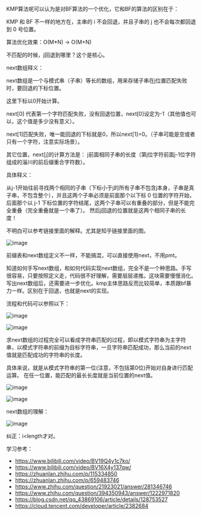 KMP算法呢可以认为是对BF算法的一个优化，它和BF的算法的区别在于：

KMP 和 BF 不一样的地方在，主串的 i 不会回退，并且子串的 j 也不会每次都回退到 0 号位置。

算法优化效果：O(M*N) -> O(M+N)

不匹配的时候，j回退到哪里？这个是核心。

next数组释义：

next数组是一个与模式串（子串）等长的数组，用来存储子串在j位置匹配失败时，要回退的下标位置。

这里下标以0开始计算。

next[0] 代表第一个字符匹配失败，没有回退位置，next[0]设定为-1（其他值也可以，这个值是多少没有意义）。

next[1]匹配失败，唯一能回退的下标就是0，所以next[1]=0。（子串可能是空或者只有一个字符，注意实际场景）。

其它位置，next[j]的计算方法是： j前面相同子串的长度（第j位字符前面j-1位字符组成的淄川的前后缀重合字符数）。

具体释义：

从j-1开始往前寻找两个相同的子串（下标小于j的所有子串不包含j本身，子串是真子串，不包含整个），并且这两个子串必须是前面那个以下标 ﻿0﻿ 位置的字符开始，后面那个以 ﻿j-1﻿ 下标位置的字符结尾，这两个子串可以有重叠的部分，但是不能完全重叠（完全重叠就是一个串了）。 然后j回退的位置就是这两个相同子串的长度！

不明白可以参考链接里面的解释。尤其是知乎链接里面的图。

![image](https://github.com/user-attachments/assets/18520609-c888-410e-8bcd-dc53910e0672)

前缀表和next数组定义不一样，不能搞混，可以直接使用next，不用pmt。

知道如何手写next数组，和如何代码实现next数组，完全不是一个种思路。手写很容易，只要按照定义走，代码很不好理解，需要层层递推。这块需要慢慢消化。写出next数组后，还需要进一步优化。kmp主体思路反而比较简单，本质跟bf暴力一样。区别在于回退，也就是next的实现。

流程和代码可以参照以下：

![image](https://github.com/user-attachments/assets/a3579dbc-5968-45f9-acb7-62431d71b193)

![image](https://github.com/user-attachments/assets/cdfbe397-6da1-4cad-843d-b8d9808cb7a8)

求next数组的过程完全可以看成字符串匹配的过程，即以模式字符串为主字符串，以模式字符串的前缀为目标字符串，一旦字符串匹配成功，那么当前的next值就是匹配成功的字符串的长度。

具体来说，就是从模式字符串的第一位(注意，不包括第0位)开始对自身进行匹配运算。 在任一位置，能匹配的最长长度就是当前位置的next值。

![image](https://github.com/user-attachments/assets/128d1ca3-b443-4874-b138-bc5f6608e0f6)

![image](https://github.com/user-attachments/assets/8797f24f-861d-4a46-9e8e-c1be17bf0ef2)

next数组的理解：

![image](https://github.com/user-attachments/assets/562763ac-2a8b-484f-9edc-455faac9572a)

纠正：i<length才对。

学习参考：

- https://www.bilibili.com/video/BV19Q4y1c7ko/
- https://www.bilibili.com/video/BV16X4y137qw/
- https://zhuanlan.zhihu.com/p/115334850
- https://zhuanlan.zhihu.com/p/659483746
- https://www.zhihu.com/question/21923021/answer/281346746
- https://www.zhihu.com/question/394350943/answer/1222971820
- https://blog.csdn.net/qq_43869106/article/details/128753527
- https://cloud.tencent.com/developer/article/2382684